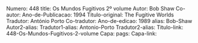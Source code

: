 Numero: 448
title: Os Mundos Fugitivos 2º volume
Autor: Bob Shaw
Co-autor: 
Ano-de-Publicacao: 1994
Titulo-original: The Fugitive Worlds
Tradutor: António Porto
Co-tradutor: 
Ano-de-edicao: 1989
alias: Bob-Shaw
Autor2-alias: 
Tradutor1-alias: Antonio-Porto
Tradutor2-alias: 
Titulo-link: 448-Os-Mundos-Fugitivos-2-volume
Capa: 
pags: 
Capa-link: 